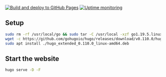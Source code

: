 [![Build and deploy to GitHub Pages](https://github.com/alexandre-touret/blog/actions/workflows/github-pages.yml/badge.svg?branch=main)](https://github.com/alexandre-touret/blog/actions/workflows/github-pages.yml)
[![Uptime monitoring](https://github.com/alexandre-touret/blog/actions/workflows/uptime_monitoring.yml/badge.svg?branch=main)](https://github.com/alexandre-touret/blog/actions/workflows/uptime_monitoring.yml)


## Setup

```bash
sudo rm -rf /usr/local/go && sudo tar -C /usr/local -xzf go1.19.5.linux-amd64.tar.gz
wget -c https://github.com/gohugoio/hugo/releases/download/v0.110.0/hugo_extended_0.110.0_linux-amd64.deb
sudo apt install ./hugo_extended_0.110.0_linux-amd64.deb
```

## Start the website

```bash
hugo serve -D -F
```
